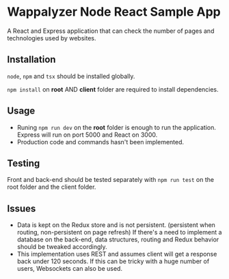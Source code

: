 # Wappalyzer Node React Sample App

A React and Express application that can check the number of pages and technologies used by websites.

## Installation

`node`, `npm` and `tsx` should be installed globally.

`npm install` on **root** AND **client** folder are required to install dependencies.

## Usage

- Runing `npm run dev` on the **root** folder is enough to run the application. Express will run on port 5000 and React on 3000.
- Production code and commands hasn't been implemented.

## Testing

Front and back-end should be tested separately with `npm run test` on the root folder and the client folder.

## Issues

- Data is kept on the Redux store and is not persistent. (persistent when routing, non-persistent on page refresh) If there's a need to implement a database on the back-end, data structures, routing and Redux behavior should be tweaked accordingly.
- This implementation uses REST and assumes client will get a response back under 120 seconds. If this can be tricky with a huge number of users, Websockets can also be used.
